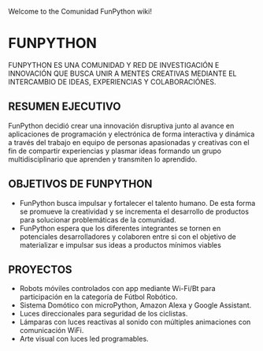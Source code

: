 Welcome to the Comunidad FunPython wiki!

# FUNPYTHON

FUNPYTHON ES UNA COMUNIDAD Y RED DE INVESTIGACIÓN E INNOVACIÓN QUE BUSCA UNIR A MENTES CREATIVAS MEDIANTE EL INTERCAMBIO DE IDEAS, EXPERIENCIAS Y COLABORACIÓNES.

## RESUMEN EJECUTIVO

FunPython decidió crear una innovación disruptiva junto al avance en aplicaciones de programación y electrónica de forma interactiva y dinámica a través del trabajo en equipo de personas apasionadas y creativas con el fin de compartir experiencias y plasmar ideas formando un grupo multidisciplinario que aprenden y transmiten lo aprendido. 

## OBJETIVOS DE FUNPYTHON

* FunPython busca impulsar y fortalecer el talento humano. De esta forma se promueve la creatividad y se incrementa el desarrollo de productos para solucionar problemáticas de la comunidad.
* FunPython espera que los diferentes integrantes se tornen en potenciales desarrolladores y colaboren entre si con el objetivo de materializar e impulsar sus ideas a productos mínimos viables

## PROYECTOS

* Robots móviles controlados con app mediante Wi-Fi/Bt para participación en la categoría de Fútbol Robótico.
* Sistema Domótico con microPython, Amazon Alexa y Google Assistant.
* Luces direccionales para seguridad de los ciclistas.
* Lámparas con luces reactivas al sonido con múltiples animaciones con comunicación WiFi.
* Arte visual con luces led programables.



